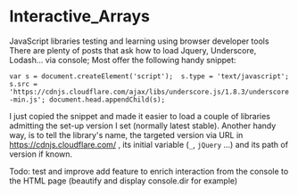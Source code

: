 # Interactive_Arrays
JavaScript libraries testing and learning using browser developer tools
There are plenty of posts that ask how to load Jquery, Underscore, Lodash... via console; Most offer the following handy snippet:

`var s = document.createElement('script'); 
 s.type = 'text/javascript';
 s.src = 'https://cdnjs.cloudflare.com/ajax/libs/underscore.js/1.8.3/underscore-min.js';
 document.head.appendChild(s);`

I just copied the snippet and made it easier to load a couple of libraries admitting the set-up version I set (normally latest stable).
Another handy way, is to tell the library's name, the targeted version via URL in https://cdnjs.cloudflare.com/ , its initial variable (`_`, `jQuery` ...) and its path of version if known.

Todo:
test and improve
add feature to enrich interaction from the console to the HTML page (beautify and display console.dir for example)
